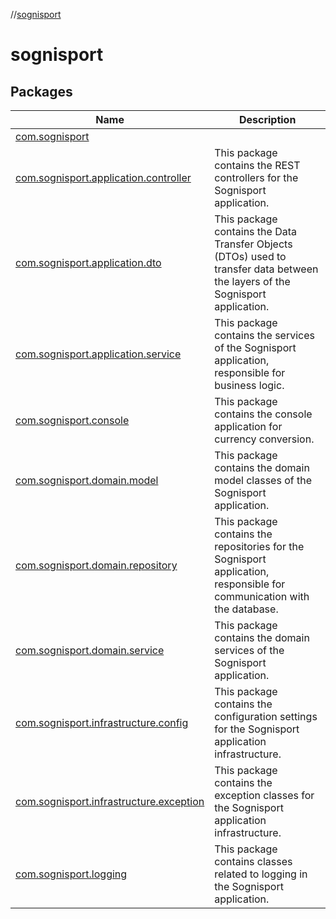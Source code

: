//[sognisport](index.md)

# sognisport

## Packages

| Name | Description |
|---|---|
| [com.sognisport](sognisport/com.sognisport/index.md) |  |
| [com.sognisport.application.controller](sognisport/com.sognisport.application.controller/index.md) | This package contains the REST controllers for the Sognisport application. | |
| [com.sognisport.application.dto](sognisport/com.sognisport.application.dto/index.md) | This package contains the Data Transfer Objects (DTOs) used to transfer data between the layers of the Sognisport application. | |
| [com.sognisport.application.service](sognisport/com.sognisport.application.service/index.md) | This package contains the services of the Sognisport application, responsible for business logic. | |
| [com.sognisport.console](sognisport/com.sognisport.console/index.md) | This package contains the console application for currency conversion. | |
| [com.sognisport.domain.model](sognisport/com.sognisport.domain.model/index.md) | This package contains the domain model classes of the Sognisport application. | |
| [com.sognisport.domain.repository](sognisport/com.sognisport.domain.repository/index.md) | This package contains the repositories for the Sognisport application, responsible for communication with the database. | |
| [com.sognisport.domain.service](sognisport/com.sognisport.domain.service/index.md) | This package contains the domain services of the Sognisport application. | |
| [com.sognisport.infrastructure.config](sognisport/com.sognisport.infrastructure.config/index.md) | This package contains the configuration settings for the Sognisport application infrastructure. | |
| [com.sognisport.infrastructure.exception](sognisport/com.sognisport.infrastructure.exception/index.md) | This package contains the exception classes for the Sognisport application infrastructure. | |
| [com.sognisport.logging](sognisport/com.sognisport.logging/index.md) | This package contains classes related to logging in the Sognisport application. | |
